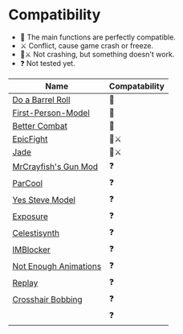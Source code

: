 # Compatibility

* 👫 The main functions are perfectly compatible.
* ⚔️ Conflict, cause game crash or freeze.
* 👫⚔️ Not crashing, but something doesn't work.
* ❓ Not tested yet.

| Name                                                                   | Compatability |
| ---------------------------------------------------------------------- | ------------- |
| [Do a Barrel Roll](https://github.com/enjarai/do-a-barrel-roll)        | 👫             |
| [First-Person-Model](https://github.com/tr7zw/FirstPersonModel)        | 👫             |
| [Better Combat](https://github.com/ZsoltMolnarrr/BetterCombat)         | 👫             |
| [EpicFight](https://github.com/Yesssssman/epicfightmod)                | 👫⚔️            |
| [Jade](https://github.com/Snownee/Jade)                                | 👫⚔️            |
| [MrCrayfish's Gun Mod](https://github.com/MrCrayfish/MrCrayfishGunMod) | ❓             |
| [ParCool](https://github.com/alRex-U/ParCool)                          | ❓             |
| [Yes Steve Model](https://github.com/TartaricAcid/ysm)                 | ❓             |
| [Exposure](https://github.com/mortuusars/Exposure)                     | ❓             |
| [Celestisynth](https://github.com/AquexTheSeal/Celestisynth)           | ❓             |
| [IMBlocker](https://github.com/reserveword/IMBlocker)                  | ❓             |
| [Not Enough Animations](https://github.com/tr7zw/NotEnoughAnimations)  | ❓             |
| [Replay](https://github.com/ReplayMod/ReplayMod)                       | ❓             |
| [Crosshair Bobbing](https://github.com/Krash220/CrosshairBobbingMod)   | ❓             |
|                                                                        | ❓             |
